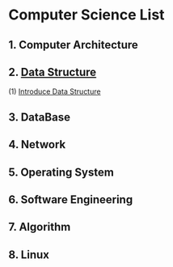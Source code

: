 # Computer Science List

## 1. Computer Architecture
## 2. [Data Structure](https://github.com/BangYunseo/TIL/tree/main/CS/Data%20Structure)
(1) [Introduce Data Structure](https://github.com/BangYunseo/TIL/blob/main/CS/Data%20Structure/ch0_IntroduceDS.md)


## 3. DataBase
## 4. Network
## 5. Operating System
## 6. Software Engineering
## 7. Algorithm
## 8. Linux
